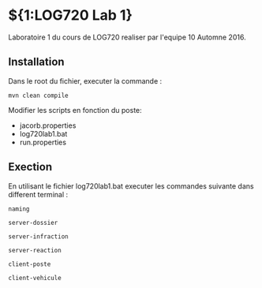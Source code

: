 # ${1:LOG720 Lab 1}
Laboratoire 1 du cours de LOG720 realiser par l'equipe 10 Automne 2016.

## Installation
Dans le root du fichier, executer la commande :
```
mvn clean compile
```
Modifier les scripts en fonction du poste:
* jacorb.properties
* log720lab1.bat
* run.properties

## Exection
En utilisant le fichier log720lab1.bat executer les commandes suivante dans different terminal :
```
naming
```
```
server-dossier
```
```
server-infraction
```
```
server-reaction
```
```
client-poste
```
```
client-vehicule
```
